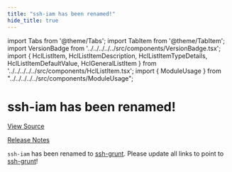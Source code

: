 ```yaml
---
title: "ssh-iam has been renamed!"
hide_title: true
---
```


import Tabs from '@theme/Tabs';
import TabItem from '@theme/TabItem';
import VersionBadge from '../../../../../src/components/VersionBadge.tsx';
import { HclListItem, HclListItemDescription, HclListItemTypeDetails, HclListItemDefaultValue, HclGeneralListItem } from '../../../../../src/components/HclListItem.tsx';
import { ModuleUsage } from "../../../../../src/components/ModuleUsage";

<VersionBadge repoTitle="Security Modules" version="1.0.3" lastModifiedVersion="0.13.0"/>

# ssh-iam has been renamed!

<a href="https://github.com/gruntwork-io/terraform-aws-security/tree/v1.0.3/modules/ssh-iam" className="link-button" title="View the source code for this module in GitHub.">View Source</a>

<a href="https://github.com/gruntwork-io/terraform-aws-security/releases/tag/v0.13.0" className="link-button" title="Release notes for only versions which impacted this module.">Release Notes</a>

`ssh-iam` has been renamed to [ssh-grunt](https://github.com/gruntwork-io/terraform-aws-security/tree/v1.0.3/modules/ssh-grunt). Please update all links to point to
[ssh-grunt](https://github.com/gruntwork-io/terraform-aws-security/tree/v1.0.3/modules/ssh-grunt)!

<!-- ##DOCS-SOURCER-START
{
  "originalSources": [
    "https://github.com/gruntwork-io/terraform-aws-security/tree/v1.0.3/modules/ssh-iam/readme.md",
    "https://github.com/gruntwork-io/terraform-aws-security/tree/v1.0.3/modules/ssh-iam/variables.tf",
    "https://github.com/gruntwork-io/terraform-aws-security/tree/v1.0.3/modules/ssh-iam/outputs.tf"
  ],
  "sourcePlugin": "module-catalog-api",
  "hash": "fb08a7795ff59596fcf1a18c0e845e01"
}
##DOCS-SOURCER-END -->
